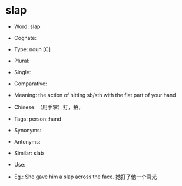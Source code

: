 # slap

- Word: slap
- Cognate: 

- Type: noun [C]
- Plural: 
- Single: 
- Comparative: 
- Meaning: the action of hitting sb/sth with the flat part of your hand
- Chinese: （用手掌）打，拍，
- Tags: person::hand
- Synonyms: 
- Antonyms: 
- Similar: slab
- Use: 
- Eg.: She gave him a slap across the face. 她打了他一个耳光

